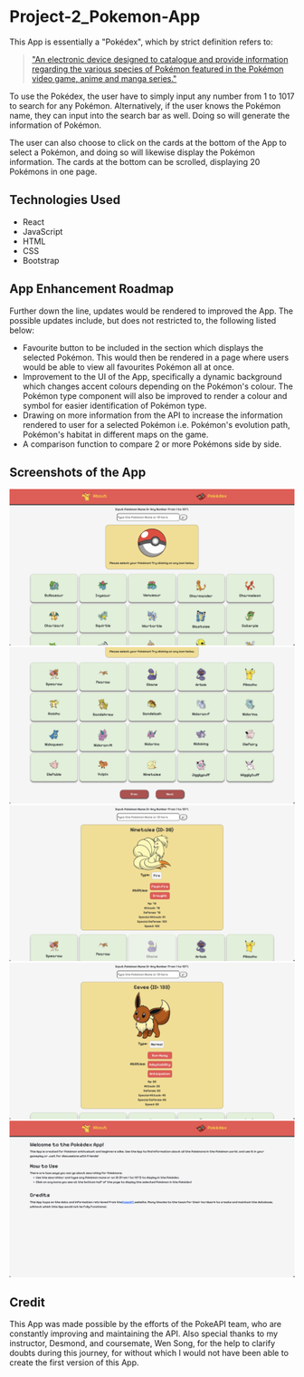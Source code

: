# Project-2_Pokemon-App
This App is essentially a "Pokédex", which by strict definition refers to:
> ["An electronic device designed to catalogue and provide information regarding the various species of Pokémon featured in the Pokémon video game, anime and manga series."](https://poke-pikachu.fandom.com/wiki/Pok%C3%A9dex)

To use the Pokédex, the user have to simply input any number from 1 to 1017 to search for any Pokémon. Alternatively, if the user knows the Pokémon name, they can input into the search bar as well. Doing so will generate the information of Pokémon.

The user can also choose to click on the cards at the bottom of the App to select a Pokémon, and doing so will likewise display the Pokémon information. The cards at the bottom can be scrolled, displaying 20 Pokémons in one page. 

## Technologies Used
- React
- JavaScript
- HTML
- CSS
- Bootstrap

## App Enhancement Roadmap
Further down the line, updates would be rendered to improved the App. The possible updates include, but does not restricted to, the following listed below:
- Favourite button to be included in the section which displays the selected Pokémon. This would then be rendered in a page where users would be able to view all favourites Pokémon all at once.
- Improvement to the UI of the App, specifically a dynamic background which changes accent colours depending on the Pokémon's colour. The Pokémon type component will also be improved to render a colour and symbol for easier identification of Pokémon type.
- Drawing on more information from the API to increase the information rendered to user for a selected Pokémon i.e. Pokémon's evolution path, Pokémon's habitat in different maps on the game.
- A comparison function to compare 2 or more Pokémons side by side.

## Screenshots of the App
![screenshot-1](Pokemon_App_Glen/screenshots/Screenshot-1.png)
![screenshot-2](Pokemon_App_Glen/screenshots/Screenshot-2.png)
![screenshot-3](Pokemon_App_Glen/screenshots/Screenshot-3.png)
![screenshot-4](Pokemon_App_Glen/screenshots/Screenshot-4.png)
![screenshot-5](Pokemon_App_Glen/screenshots/Screenshot-5.png)

## Credit
This App was made possible by the efforts of the PokeAPI team, who are constantly improving and maintaining the API. 
Also special thanks to my instructor, Desmond, and coursemate, Wen Song, for the help to clarify doubts during this journey, for without which I would not have been able to create the first version of this App. 
